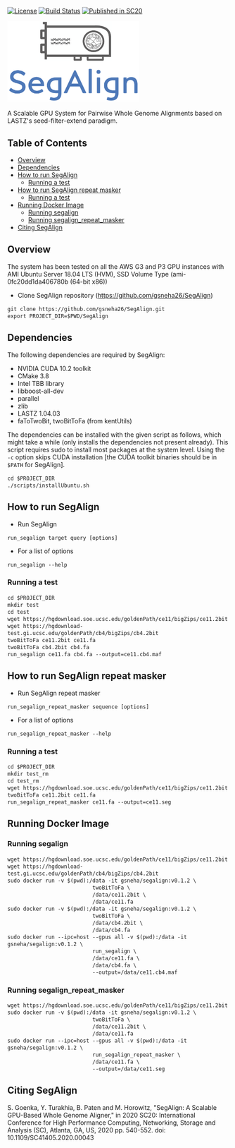[license-badge]: https://img.shields.io/badge/License-MIT-yellow.svg 
[license-link]: https://opensource.org/licenses/MIT

[![License][license-badge]][license-link]
[![Build Status](https://travis-ci.com/gsneha26/SegAlign.svg?branch=master)](https://travis-ci.com/gsneha26/SegAlign)
[![Published in SC20](https://img.shields.io/badge/published%20in-SC20-blue.svg)](https://doi.ieeecomputersociety.org/10.1109/SC41405.2020.00043)

<img src="logo.png" width="300">

A Scalable GPU System for Pairwise Whole Genome Alignments based on LASTZ's seed-filter-extend paradigm.

## Table of Contents

- [Overview](#overview)
- [Dependencies](#dependencies)
- [How to run SegAlign](#run)
    - [Running a test](#test)
- [How to run SegAlign repeat masker](#run_rm)
    - [Running a test](#test_rm)
- [Running Docker Image](#docker)
    - [Running segalign](#d_segalign)
    - [Running segalign_repeat_masker](#d_segalign_rm)
- [Citing SegAlign](#cite_segalign)

## <a name="overview"></a> Overview

The system has been tested on all the AWS G3 and P3 GPU instances with AMI Ubuntu Server 18.04 LTS (HVM), SSD Volume Type (ami-0fc20dd1da406780b (64-bit x86))

* Clone SegAlign repository (https://github.com/gsneha26/SegAlign)

```
git clone https://github.com/gsneha26/SegAlign.git
export PROJECT_DIR=$PWD/SegAlign
```

## <a name="dependencies"></a> Dependencies
The following dependencies are required by SegAlign:
  * NVIDIA CUDA 10.2 toolkit
  * CMake 3.8
  * Intel TBB library
  * libboost-all-dev
  * parallel
  * zlib
  * LASTZ 1.04.03
  * faToTwoBit, twoBitToFa (from kentUtils)

The dependencies can be installed with the given script as follows, which might take a while (only installs the dependencies not present already). This script requires sudo to install most packages at the system level. Using the `-c` option skips CUDA installation [the CUDA toolkit binaries should be in `$PATH` for SegAlign]. 

```
cd $PROJECT_DIR
./scripts/installUbuntu.sh
```

## <a name="run"></a> How to run SegAlign
* Run SegAlign

```
run_segalign target query [options]
```

* For a list of options 

```
run_segalign --help
```

### <a name="test"></a> Running a test

```
cd $PROJECT_DIR
mkdir test
cd test
wget https://hgdownload.soe.ucsc.edu/goldenPath/ce11/bigZips/ce11.2bit
wget https://hgdownload-test.gi.ucsc.edu/goldenPath/cb4/bigZips/cb4.2bit 
twoBitToFa ce11.2bit ce11.fa
twoBitToFa cb4.2bit cb4.fa
run_segalign ce11.fa cb4.fa --output=ce11.cb4.maf
```

## <a name="run_rm"></a> How to run SegAlign repeat masker
* Run SegAlign repeat masker

```
run_segalign_repeat_masker sequence [options]
```

* For a list of options 

```
run_segalign_repeat_masker --help
```

### <a name="test_rm"></a> Running a test

```
cd $PROJECT_DIR
mkdir test_rm
cd test_rm
wget https://hgdownload.soe.ucsc.edu/goldenPath/ce11/bigZips/ce11.2bit
twoBitToFa ce11.2bit ce11.fa
run_segalign_repeat_masker ce11.fa --output=ce11.seg
```

## <a name="docker"></a> Running Docker Image
### <a name="d_segalign"></a> Running segalign 
```
wget https://hgdownload.soe.ucsc.edu/goldenPath/ce11/bigZips/ce11.2bit
wget https://hgdownload-test.gi.ucsc.edu/goldenPath/cb4/bigZips/cb4.2bit 
sudo docker run -v $(pwd):/data -it gsneha/segalign:v0.1.2 \
                           twoBitToFa \
                           /data/ce11.2bit \
                           /data/ce11.fa
sudo docker run -v $(pwd):/data -it gsneha/segalign:v0.1.2 \
                           twoBitToFa \
                           /data/cb4.2bit \
                           /data/cb4.fa
sudo docker run --ipc=host --gpus all -v $(pwd):/data -it gsneha/segalign:v0.1.2 \
                           run_segalign \
                           /data/ce11.fa \
                           /data/cb4.fa \
                           --output=/data/ce11.cb4.maf
```

### <a name="d_segalign_rm"></a> Running segalign_repeat_masker

```
wget https://hgdownload.soe.ucsc.edu/goldenPath/ce11/bigZips/ce11.2bit
sudo docker run -v $(pwd):/data -it gsneha/segalign:v0.1.2 \
                           twoBitToFa \
                           /data/ce11.2bit \
                           /data/ce11.fa
sudo docker run --ipc=host --gpus all -v $(pwd):/data -it gsneha/segalign:v0.1.2 \
                           run_segalign_repeat_masker \
                           /data/ce11.fa \
                           --output=/data/ce11.seg
```

## <a name="cite_segalign"></a> Citing SegAlign

S. Goenka, Y. Turakhia, B. Paten and M. Horowitz,  "SegAlign: A Scalable GPU-Based Whole Genome Aligner," in 2020 SC20: International Conference for High Performance Computing, Networking, Storage and Analysis (SC), Atlanta, GA, US, 2020 pp. 540-552. doi: 10.1109/SC41405.2020.00043
